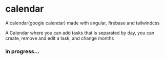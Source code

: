 # calendar
A calendar(google calendar) made with angular, firebase and tailwindcss

A Calendar where you can add tasks that is separated by day, you can create, remove and edit a task, and change months

### in progress...

